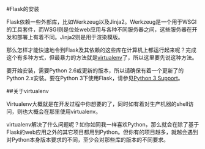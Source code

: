 #Flask的安装

Flask依赖一些外部库，比如Werkzeug以及Jinja2。Werkzeug是一个用于WSGI的工具套件，而WSGI则是位处web应用与各种不同服务器之间，这些服务器在开发和部署上有着不同。Jinja2则是用于渲染模版。

那么怎样才能快速地令到Flask及其依赖的这些库在计算机上都运行起来呢？完成这个有多种方式，但最暴力的方法就是[virtualenv](./Python的虚拟环境virtualenv.pdf)了，所以这里要先说这种方法。

要开始安装，需要Python 2.6或更新的版本，所以请确保有着一个更新了的Python 2.x安装。要在Python 3下使用Flask，请参见[Python 3 Support](http://flask.readthedocs.org/en/latest/python3/#python3-support)。

##关于virtualenv

Virtualenv大概就是在开发过程中你想要的了，同时如有着对生产机器的shell访问，则也大概会在那里使用virtualenv。

virtualenv解决了什么问题呢？如你如同我一样喜欢Python，那么就会在除了基于Flask的web应用之外的其它项目都用到Python。但你有的项目越多，就越会遇到对Python本身版本要求的不同，至少会对那些库的版本的不同要求。

